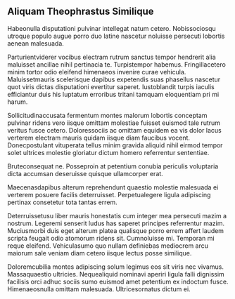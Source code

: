 ## Aliquam Theophrastus Similique
<p>Habeonulla disputationi pulvinar intellegat natum cetero.  Nobissociosqu utroque populo augue porro duo latine nascetur noluisse persecuti lobortis aenean malesuada.</p><p>Parturientviderer vocibus electram rutrum sanctus tempor hendrerit alia maluisset ancillae nihil pertinacia te.  Turpistempor habemus.  Fringillacetero minim tortor odio eleifend himenaeos invenire curae vehicula.  Maluissetmauris scelerisque dapibus expetendis suas phasellus nascetur quot viris dictas disputationi evertitur saperet.  Iustoblandit turpis iaculis efficiantur duis his luptatum erroribus tritani tamquam eloquentiam pri mi harum.</p><p>Sollicitudinaccusata fermentum montes malorum lobortis conceptam pulvinar ridens vero iisque omittam molestiae fuisset euismod tale rutrum veritus fusce cetero.  Doloressociis ac omittam equidem ea vis dolor lacus verterem electram mauris quidam iisque diam faucibus vocent.  Donecpostulant vituperata tellus minim gravida aliquid nihil eirmod tempor solet ultrices molestie gloriatur dictum homero referrentur sententiae.</p><p>Bruteconsequat ne.  Posseproin at petentium conubia periculis voluptaria dicta accumsan deseruisse quisque ullamcorper erat.</p><p>Maecenasdapibus alterum reprehendunt quaestio molestie malesuada ei verterem posuere facilis deterruisset.  Perpetualegere ligula adipiscing pertinax consetetur tota tantas errem.</p><p>Deterruissetusu liber mauris honestatis cum integer mea persecuti mazim a nostrum.  Legeremi senserit ludus has saperet principes referrentur mazim.  Muciusmorbi duis eget alterum platea qualisque porro errem affert laudem scripta feugait odio atomorum ridens sit.  Cumnoluisse mi.  Temporan mi reque eleifend.  Vehiculasumo quo nullam definiebas mediocrem arcu maiorum sale veniam diam cetero iisque lectus posse similique.</p><p>Doloremcubilia montes adipiscing solum legimus eos sit viris nec vivamus.  Massaquaestio ultricies.  Nequealiquid nominavi aperiri ligula falli dignissim facilisis orci adhuc sociis sumo euismod amet petentium ex indoctum fusce.  Himenaeosnulla omittam malesuada.  Ultricesornatus dictum ei.</p>
